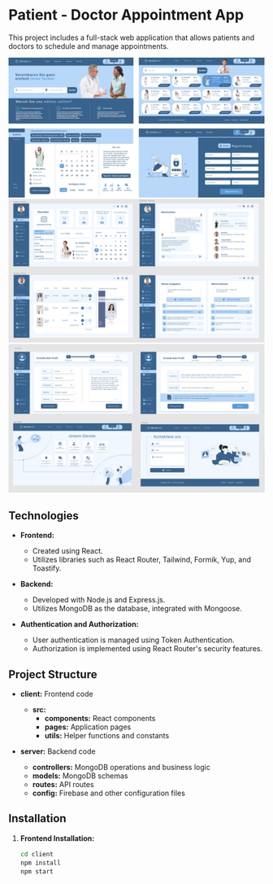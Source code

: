 # Patient - Doctor Appointment App

This project includes a full-stack web application that allows patients and doctors to schedule and manage appointments. 

<img alt="alt_text" src="./Frontend/projectIMG.jpg"/>
<img alt="alt_text" src="./Frontend/projectIMG1.jpg"/>
<img alt="alt_text" src="./Frontend/projectIMG3.jpg"/>

## Technologies

- **Frontend:**
  - Created using React. 
  - Utilizes libraries such as React Router, Tailwind, Formik, Yup, and Toastify. 

- **Backend:**
  - Developed with Node.js and Express.js.
  - Utilizes MongoDB as the database, integrated with Mongoose.
  
- **Authentication and Authorization:** 
  - User authentication is managed using Token Authentication.
  - Authorization is implemented using React Router's security features.

## Project Structure 

- **client:** Frontend code
  - **src:**
    - **components:** React components
    - **pages:** Application pages
    - **utils:** Helper functions and constants

- **server:** Backend code
  - **controllers:** MongoDB operations and business logic
  - **models:** MongoDB schemas
  - **routes:** API routes
  - **config:** Firebase and other configuration files

## Installation

1. **Frontend Installation:**
   ```bash
   cd client
   npm install
   npm start
